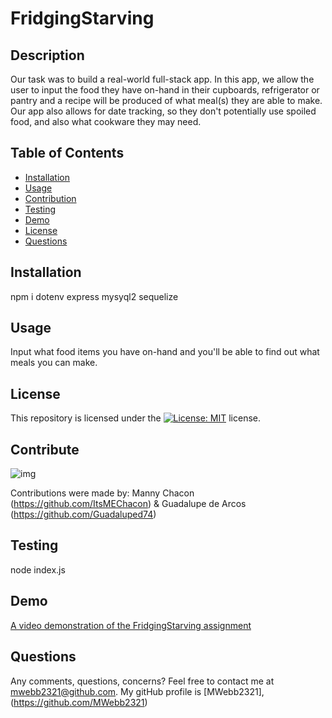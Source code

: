# FridgingStarving

## Description

Our task was to build a real-world full-stack app. In this app, we allow the user to input the food they have on-hand in their cupboards, refrigerator or pantry and a recipe will be produced of what meal(s) they are able to make. Our app also allows for date tracking, so they don't potentially use spoiled food, and also what cookware they may need.

## Table of Contents

- [Installation](#installation)
- [Usage](#usage)
- [Contribution](#contribute)
- [Testing](#tests)
- [Demo](#demo)
- [License](#license)
- [Questions](#questions)

## Installation

npm i dotenv express mysyql2 sequelize

## Usage

Input what food items you have on-hand and you'll be able to find out what meals you can make.

## License

This repository is licensed under the [![License: MIT](https://img.shields.io/badge/License-MIT-yellow.svg)](https://opensource.org/licenses/MIT) license.

## Contribute

![img](https://img.shields.io/github/contributors/Mwebb2321/FridgingStarving)

Contributions were made by: Manny Chacon (https://github.com/ItsMEChacon) & Guadalupe de Arcos (https://github.com/Guadaluped74)

## Testing

node index.js

## Demo

<a href=''> A video demonstration of the FridgingStarving assignment </a>

## Questions

Any comments, questions, concerns? Feel free to contact me at [mwebb2321@github.com](maito:mwebb2321@github.com).
My gitHub profile is [MWebb2321], (https://github.com/MWebb2321)

